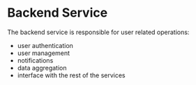 # Backend Service

The backend service is responsible for user related operations:

- user authentication
- user management
- notifications
- data aggregation
- interface with the rest of the services
